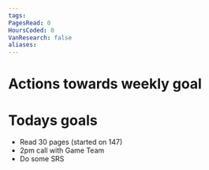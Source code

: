 ```yaml
---
tags: 
PagesRead: 0
HoursCoded: 0
VanResearch: false
aliases:
---
```

# Actions towards weekly goal
# Todays goals
- Read 30 pages (started on 147)
- 2pm call with Game Team
- Do some SRS